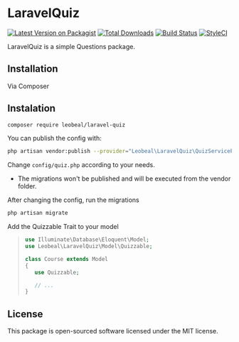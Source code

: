 # LaravelQuiz

[![Latest Version on Packagist][ico-version]][link-packagist]
[![Total Downloads][ico-downloads]][link-downloads]
[![Build Status][ico-travis]][link-travis]
[![StyleCI][ico-styleci]][link-styleci]

LaravelQuiz is a simple Questions package.

## Installation

Via Composer



## Instalation

``` bash
composer require leobeal/laravel-quiz
```

You can publish the config with:

```bash
php artisan vendor:publish --provider="Leobeal\LaravelQuiz\QuizServiceProvider"
```

Change `config/quiz.php` according to your needs.

* The migrations won't be published and will be executed from the vendor folder.

After changing the config, run the migrations

```bash
php artisan migrate
```

Add the Quizzable Trait to your model

>```php
>use Illuminate\Database\Eloquent\Model;
>use Leobeal\LaravelQuiz\Model\Quizzable;
>
>class Course extends Model
>{
>    use Quizzable;
>
>    // ...
>}
>```

## License

This package is open-sourced software licensed under the MIT license.

[ico-version]: https://img.shields.io/packagist/v/leobeal/laravel-quiz.svg?style=flat-square
[ico-downloads]: https://img.shields.io/packagist/dt/leobeal/laravel-quiz.svg?style=flat-square
[ico-travis]: https://img.shields.io/travis/leobeal/laravel-quiz/master.svg?style=flat-square
[ico-styleci]: https://styleci.io/repos/133411869/shield

[link-packagist]: https://packagist.org/packages/leobeal/laravel-quiz
[link-downloads]: https://packagist.org/packages/leobeal/laravel-quiz
[link-travis]: https://travis-ci.org/leobeal/laravel-quiz
[link-styleci]: https://styleci.io/repos/133411869
[link-author]: https://github.com/leobeal
[link-contributors]: ../../contributors]
